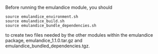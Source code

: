 Before running the emulandice module, you should
```
source emulandice_environment.sh
source emulandice_build.sh
source emulandice_bundle_dependencies.sh
```
to create two files needed by the other modules within the emulandice package, emulandice_1.1.0.tar.gz and emulandice_bundled_dependencies.tgz. 